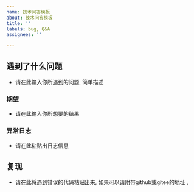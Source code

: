 ```yaml
---
name: 技术问答模板
about: 技术问答模板
title: ''
labels: bug, Q&A
assignees: ''

---
```


## 遇到了什么问题
- 请在此输入你所遇到的问题, 简单描述

### 期望
- 请在此输入你所想要的结果

### 异常日志
- 请在此粘贴出日志信息



## 复现
- 请在此将遇到错误的代码粘贴出来, 如果可以请附带github或gitee的地址 ,
